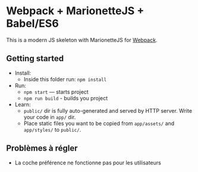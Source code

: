 # Webpack + MarionetteJS + Babel/ES6

This is a modern JS skeleton with MarionetteJS for [Webpack](https://webpack.github.io/).

## Getting started

* Install:
    * Inside this folder run: `npm install`
* Run:
    * `npm start` — starts project
    * `npm run build` - builds you project
* Learn:
    * `public/` dir is fully auto-generated and served by HTTP server.  Write your code in `app/` dir.
    * Place static files you want to be copied from `app/assets/` and `app/styles/` to `public/`.

## Problèmes à régler

* La coche préférence ne fonctionne pas pour les utilisateurs